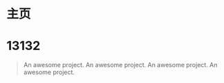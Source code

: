 # 主页
  # 13132
> An awesome project.
> An awesome project.
> An awesome project.
> An awesome project.
> 
